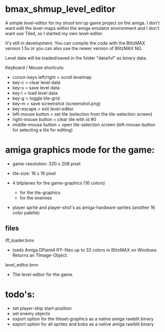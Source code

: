 # bmax_shmup_level_editor

A simple level-editor for my shoot'em'up game project on the amiga. I don't want edit the level-maps within the amiga
emulator environment and I don't want use Tiled, so I started my own level-editor.

It's still in development. You can compile the code with the BlitzMAX version 1.5x or you can also use the newer version of BlitzMAX NG.

Level data will be loaded/saved in the folder "data/lvl" as binary data.

Keyboard / Mouse shortcuts:

 * cursor-keys left/right 	 = scroll levelmap
 * key-c					           = clear level data
 * key-s					           = save level data
 * key-l					           = load level data
 * key-g					           = toggle tile-grid
 * key-m                     = save screenshot (screenshot.png)
 * key-escape			 	         = exit level-editor
 * left-mouse button		     = set tile (selection from the tile-selection screen)
 * right-mouse button	 	     = clear tile with id #0
 * middle-mouse button	  	 = open tile-selection screen (left-mouse-button for selecting a tile for editing)
 
 amiga graphics mode for the game:
 =================================
 * game-resolution: 320 x 208 pixel
 * tile-size: 		16  x 16 pixel
 * 4 bitplanes for the game-graphics (16 colors)
   * for the tile-graphics
   * for the enemies
   
 * player sprite and player-shot's as amiga-hardware sprites (another 16 color palette)

## files

iff_loader.bmx

* loads Amiga DPaint4 IFF-files up to 32 colors in BlitzMAX on Windows. Returns an TImage-Object.

level_editor.bmx

* The level-editor for the game.

 todo's:
 =======
  * set player-ship start-position
  * set enemy objects
  * export option for the tileset-graphics as a native amiga rawblit binary
  * export option for all sprites and bobs as a native amiga rawblit binary
  
 
 
